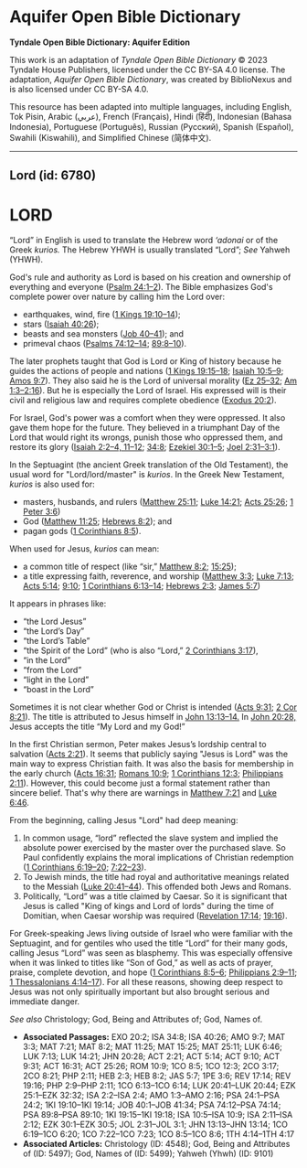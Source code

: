 # Aquifer Open Bible Dictionary

**Tyndale Open Bible Dictionary: Aquifer Edition**

This work is an adaptation of *Tyndale Open Bible Dictionary* © 2023 Tyndale House Publishers, licensed under the CC BY\-SA 4\.0 license. The adaptation, *Aquifer Open Bible Dictionary*, was created by BiblioNexus and is also licensed under CC BY\-SA 4\.0\.

This resource has been adapted into multiple languages, including English, Tok Pisin, Arabic (عربي), French (Français), Hindi (हिंदी), Indonesian (Bahasa Indonesia), Portuguese (Português), Russian (Русский), Spanish (Español), Swahili (Kiswahili), and Simplified Chinese (简体中文).



--------------------------------

## Lord (id: 6780)

LORD
====

“Lord” in English is used to translate the Hebrew word *‘adonai* or of the Greek *kurios.* The Hebrew YHWH is usually translated “Lord”; *See* Yahweh (YHWH).

God's rule and authority as Lord is based on his creation and ownership of everything and everyone ([Psalm 24:1–2](https://ref.ly/Ps24:1-Ps24:2)). The Bible emphasizes God's complete power over nature by calling him the Lord over:

* earthquakes, wind, fire ([1 Kings 19:10–14](https://ref.ly/1Kgs19:10-1Kgs19:14));
* stars ([Isaiah 40:26](https://ref.ly/Isa40:26));
* beasts and sea monsters ([Job 40–41](https://ref.ly/Job40:1-Job41:34)); and
* primeval chaos ([Psalms 74:12–14](https://ref.ly/Ps74:12-Ps74:14); [89:8–10](https://ref.ly/Ps89:8-Ps89:10)).

The later prophets taught that God is Lord or King of history because he guides the actions of people and nations ([1 Kings 19:15–18](https://ref.ly/1Kgs19:15-1Kgs19:18); [Isaiah 10:5–9](https://ref.ly/Isa10:5-Isa10:9); [Amos 9:7](https://ref.ly/Amos9:7)). They also said he is the Lord of universal morality ([Ez 25–32](https://ref.ly/Ezek25:1-Ezek32:32); [Am 1:3–2:16](https://ref.ly/Amos1:3-Amos2:16)). But he is especially the Lord of Israel. His expressed will is their civil and religious law and requires complete obedience ([Exodus 20:2](https://ref.ly/Exod20:2)). 

For Israel, God's power was a comfort when they were oppressed. It also gave them hope for the future. They believed in a triumphant Day of the Lord that would right its wrongs, punish those who oppressed them, and restore its glory ([Isaiah 2:2–4, 11–12](https://ref.ly/Isa2:2-Isa2:4,Isa2:11-Isa2:12); [34:8](https://ref.ly/Isa34:8); [Ezekiel 30:1–5](https://ref.ly/Ezek30:1-Ezek30:5); [Joel 2:31–3:1](https://ref.ly/Joel2:31-Joel3:1)).

In the Septuagint (the ancient Greek translation of the Old Testament), the usual word for "Lord/lord/master" is *kurios*. In the Greek New Testament, *kurios* is also used for:

* masters, husbands, and rulers ([Matthew 25:11](https://ref.ly/Matt25:11); [Luke 14:21](https://ref.ly/Luke14:21); [Acts 25:26](https://ref.ly/Acts25:26); [1 Peter 3:6](https://ref.ly/1Pet3:6))
* God ([Matthew 11:25](https://ref.ly/Matt11:25); [Hebrews 8:2](https://ref.ly/Heb8:2)); and
* pagan gods ([1 Corinthians 8:5](https://ref.ly/1Cor8:5)).

When used for Jesus, *kurios* can mean:

* a common title of respect (like “sir,” [Matthew 8:2](https://ref.ly/Matt8:2); [15:25](https://ref.ly/Matt15:25));
* a title expressing faith, reverence, and worship ([Matthew 3:3](https://ref.ly/Matt3:3); [Luke 7:13](https://ref.ly/Luke7:13); [Acts 5:14](https://ref.ly/Acts5:14); [9:10](https://ref.ly/Acts9:10); [1 Corinthians 6:13–14](https://ref.ly/1Cor6:13-1Cor6:14); [Hebrews 2:3](https://ref.ly/Heb2:3); [James 5:7](https://ref.ly/Jas5:7))

It appears in phrases like:

* “the Lord Jesus”
* “the Lord’s Day”
* “the Lord’s Table”
* “the Spirit of the Lord” (who is also “Lord,” [2 Corinthians 3:17](https://ref.ly/2Cor3:17)),
* “in the Lord”
* “from the Lord”
* “light in the Lord”
* “boast in the Lord”

Sometimes it is not clear whether God or Christ is intended ([Acts 9:31](https://ref.ly/Acts9:31); [2 Cor 8:21](https://ref.ly/2Cor8:21)). The title is attributed to Jesus himself in [John 13:13–14\.](https://ref.ly/John13:13-John13:14) In [John 20:28,](https://ref.ly/John20:28) Jesus accepts the title “My Lord and my God!”

In the first Christian sermon, Peter makes Jesus’s lordship central to salvation ([Acts 2:21](https://ref.ly/Acts2:21)). It seems that publicly saying "Jesus is Lord" was the main way to express Christian faith. It was also the basis for membership in the early church ([Acts 16:31](https://ref.ly/Acts16:31); [Romans 10:9](https://ref.ly/Rom10:9); [1 Corinthians 12:3](https://ref.ly/1Cor12:3); [Philippians 2:11](https://ref.ly/Phil2:11)). However, this could become just a formal statement rather than sincere belief. That's why there are warnings in [Matthew 7:21](https://ref.ly/Matt7:21) and [Luke 6:46](https://ref.ly/Luke6:46).

From the beginning, calling Jesus "Lord" had deep meaning:

1. In common usage, “lord” reflected the slave system and implied the absolute power exercised by the master over the purchased slave. So Paul confidently explains the moral implications of Christian redemption ([1 Corinthians 6:19–20](https://ref.ly/1Cor6:19-1Cor6:20); [7:22–23](https://ref.ly/1Cor7:22-1Cor7:23)).
2. To Jewish minds, the title had royal and authoritative meanings related to the Messiah ([Luke 20:41–44](https://ref.ly/Luke20:41-Luke20:44)). This offended both Jews and Romans.
3. Politically, “Lord” was a title claimed by Caesar. So it is significant that Jesus is called "King of kings and Lord of lords" during the time of Domitian, when Caesar worship was required ([Revelation 17:14](https://ref.ly/Rev17:14); [19:16](https://ref.ly/Rev19:16)).

For Greek\-speaking Jews living outside of Israel who were familiar with the Septuagint, and for gentiles who used the title “Lord” for their many gods, calling Jesus “Lord” was seen as blasphemy. This was especially offensive when it was linked to titles like “Son of God,” as well as acts of prayer, praise, complete devotion, and hope ([1 Corinthians 8:5–6](https://ref.ly/1Cor8:5-1Cor8:6); [Philippians 2:9–11](https://ref.ly/Phil2:9-Phil2:11); [1 Thessalonians 4:14–17](https://ref.ly/1Thess4:14-1Thess4:17)). For all these reasons, showing deep respect to Jesus was not only spiritually important but also brought serious and immediate danger.

*See also* Christology; God, Being and Attributes of; God, Names of.

* **Associated Passages:** EXO 20:2; ISA 34:8; ISA 40:26; AMO 9:7; MAT 3:3; MAT 7:21; MAT 8:2; MAT 11:25; MAT 15:25; MAT 25:11; LUK 6:46; LUK 7:13; LUK 14:21; JHN 20:28; ACT 2:21; ACT 5:14; ACT 9:10; ACT 9:31; ACT 16:31; ACT 25:26; ROM 10:9; 1CO 8:5; 1CO 12:3; 2CO 3:17; 2CO 8:21; PHP 2:11; HEB 2:3; HEB 8:2; JAS 5:7; 1PE 3:6; REV 17:14; REV 19:16; PHP 2:9–PHP 2:11; 1CO 6:13–1CO 6:14; LUK 20:41–LUK 20:44; EZK 25:1–EZK 32:32; ISA 2:2–ISA 2:4; AMO 1:3–AMO 2:16; PSA 24:1–PSA 24:2; 1KI 19:10–1KI 19:14; JOB 40:1–JOB 41:34; PSA 74:12–PSA 74:14; PSA 89:8–PSA 89:10; 1KI 19:15–1KI 19:18; ISA 10:5–ISA 10:9; ISA 2:11–ISA 2:12; EZK 30:1–EZK 30:5; JOL 2:31–JOL 3:1; JHN 13:13–JHN 13:14; 1CO 6:19–1CO 6:20; 1CO 7:22–1CO 7:23; 1CO 8:5–1CO 8:6; 1TH 4:14–1TH 4:17
* **Associated Articles:** Christology (ID: 4548); God, Being and Attributes of (ID: 5497); God, Names of (ID: 5499); Yahweh (Yhwh) (ID: 9101)

